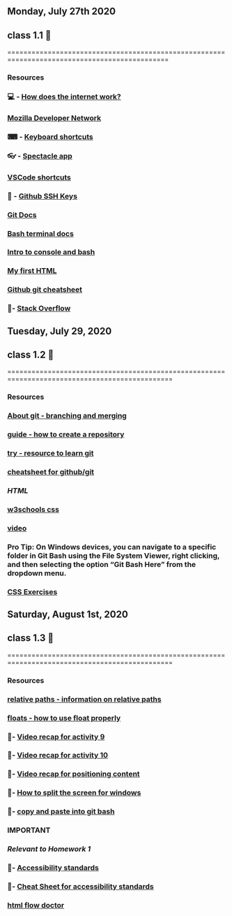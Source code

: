 ## Monday, July 27th 2020
## class 1.1 💫
==============================================================================================
### **Resources**  

### 💻 - [How does the internet work?](https://developer.mozilla.org/en-US/docs/Learn/Common_questions/How_does_the_Internet_work)
### [Mozilla Developer Network](https://developer.mozilla.org/en-US/docs/MDN/About)
### ⌨ - [Keyboard shortcuts](https://www.howtogeek.com/669467/zoom-keyboard-shortcut-and-how-to-use-them/)
### 👓 - [Spectacle app](https://www.spectacleapp.com/)
### [VSCode shortcuts](https://code.visualstudio.com/docs/introvideos/basics)
### 🌟 - [Github SSH Keys](https://docs.github.com/en/enterprise/2.15/user/articles/generating-a-new-ssh-key-and-adding-it-to-the-ssh-agent)
### [Git Docs](https://git-scm.com/about)
### [Bash terminal docs](https://columbia.bootcampcontent.com/columbia-bootcamp/cu-nyc-fsf-pt-07-2020-u-c/blob/master/01-HTML-Git-CSS/01-Activities/01-ConsoleCommands/bash-terminal-commands-cheatsheet.md)
### [Intro to console and bash](https://columbia.bootcampcontent.com/columbia-bootcamp/cu-nyc-fsf-pt-07-2020-u-c/tree/master/01-HTML-Git-CSS/01-Activities/02-IntroToConsoleBash)
### [My first HTML](https://columbia.bootcampcontent.com/columbia-bootcamp/cu-nyc-fsf-pt-07-2020-u-c/tree/master/01-HTML-Git-CSS/01-Activities/03-MyFirstHTML)
### [Github git cheatsheet](https://github.github.com/training-kit/downloads/github-git-cheat-sheet.pdf)
### 🌟- [Stack Overflow](https://stackoverflow.com/)

## Tuesday, July 29, 2020
## class 1.2 💫
===============================================================================================

### **Resources**

### [About git - branching and merging ](https://git-scm.com/about)
### [guide - how to create a repository](https://guides.github.com/activities/hello-world/)
### [try - resource to learn git](https://try.github.io/)
### [cheatsheet for github/git](https://github.github.com/training-kit/downloads/github-git-cheat-sheet.pdf)

### ***HTML***

### [w3schools css](https://www.w3schools.com/css/css_exercises.asp)
### [video](https://www.youtube.com/watch?v=kMBinXTCrXI)
### Pro Tip: On Windows devices, you can navigate to a specific folder in Git Bash using the File System Viewer, right clicking, and then selecting the option “Git Bash Here” from the dropdown menu.
### [CSS Exercises](https://www.w3schools.com/css/css_exercises.asp)

## Saturday, August 1st, 2020
## class 1.3 💫
===============================================================================================

### **Resources**

### [relative paths - information on relative paths](https://css-tricks.com/quick-reminder-about-file-paths/)
### [floats - how to use float properly](https://css-tricks.com/all-about-floats/)
### 🔗- [Video recap for activity 9](https://www.youtube.com/watch?v=0lpxKw6E90Y&feature=youtu.be)
### 🔗- [Video recap for activity 10](https://www.youtube.com/watch?v=sHfJn0jqBro&feature=youtu.be)
### 🔗- [Video recap for positioning content](https://learn.shayhowe.com/html-css/positioning-content/)
### 🌟- [How to split the screen for windows](https://goatcloud.com/2012/11/02/split-the-monitor-screen-in-two-in-windows-7/)
### 🌟- [copy and paste into git bash](https://github.com/forestgeo/learn/issues/41)

### **IMPORTANT**
### ***Relevant to Homework 1***
### 🌟- [Accessibility standards](https://www.w3.org/WAI/)
### 🌟- [Cheat Sheet for accessibility standards](https://www.w3.org/2009/cheatsheet/#wcag2)
### [html flow doctor](http://html5doctor.com/downloads/h5d-sectioning-flowchart.pdf)


